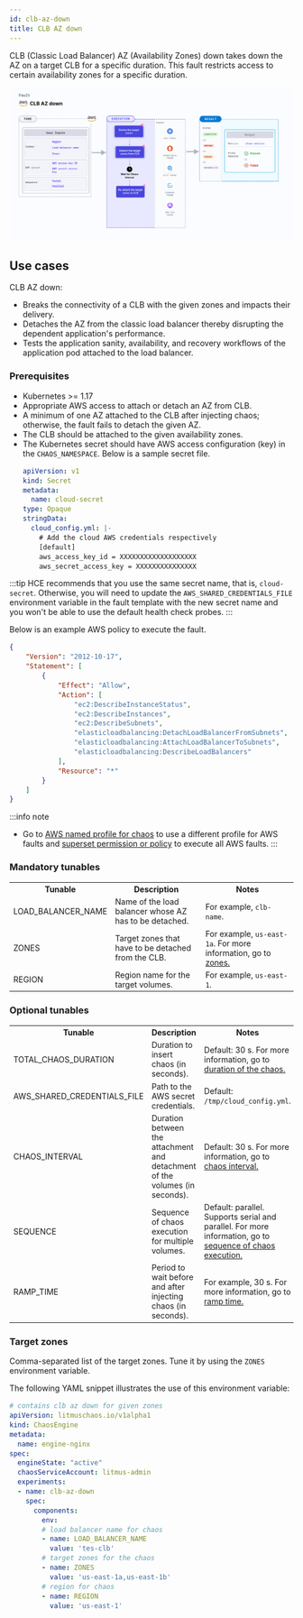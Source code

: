 ```yaml
---
id: clb-az-down
title: CLB AZ down
---
```


CLB (Classic Load Balancer) AZ (Availability Zones) down takes down the AZ on a target CLB for a specific duration. This fault restricts access to certain availability zones for a specific duration.

![CLB AZ Down](./static/images/clb-az-down.png)

## Use cases

CLB AZ down:
- Breaks the connectivity of a CLB with the given zones and impacts their delivery. 
- Detaches the AZ from the classic load balancer thereby disrupting the dependent application's performance. 
- Tests the application sanity, availability, and recovery workflows of the application pod attached to the load balancer.

### Prerequisites
- Kubernetes >= 1.17
- Appropriate AWS access to attach or detach an AZ from CLB.
- A minimum of one AZ attached to the CLB after injecting chaos; otherwise, the fault fails to detach the given AZ.
- The CLB should be attached to the given availability zones.
- The Kubernetes secret should have AWS access configuration (key) in the `CHAOS_NAMESPACE`. Below is a sample secret file.
  ```yaml
  apiVersion: v1
  kind: Secret
  metadata:
    name: cloud-secret
  type: Opaque
  stringData:
    cloud_config.yml: |-
      # Add the cloud AWS credentials respectively
      [default]
      aws_access_key_id = XXXXXXXXXXXXXXXXXXX
      aws_secret_access_key = XXXXXXXXXXXXXXX
  ```

:::tip
HCE recommends that you use the same secret name, that is, `cloud-secret`. Otherwise, you will need to update the `AWS_SHARED_CREDENTIALS_FILE` environment variable in the fault template with the new secret name and you won't be able to use the default health check probes. 
:::

Below is an example AWS policy to execute the fault.

```json
{
    "Version": "2012-10-17",
    "Statement": [
        {
            "Effect": "Allow",
            "Action": [
                "ec2:DescribeInstanceStatus",
                "ec2:DescribeInstances",
                "ec2:DescribeSubnets",
                "elasticloadbalancing:DetachLoadBalancerFromSubnets",
                "elasticloadbalancing:AttachLoadBalancerToSubnets",
                "elasticloadbalancing:DescribeLoadBalancers"
            ],
            "Resource": "*"
        }
    ]
}
```

:::info note
- Go to [AWS named profile for chaos](./security-configurations/aws-switch-profile.md) to use a different profile for AWS faults and [superset permission or policy](./security-configurations/policy-for-all-aws-faults.md) to execute all AWS faults.
:::

### Mandatory tunables

   <table>
      <tr>
        <th> Tunable </th>
        <th> Description </th>
        <th> Notes </th>
      </tr>
      <tr>
        <td> LOAD_BALANCER_NAME </td>
        <td> Name of the load balancer whose AZ has to be detached. </td>
        <td> For example, <code>clb-name</code>. </td>
      </tr>
      <tr>
        <td> ZONES </td>
        <td> Target zones that have to be detached from the CLB. </td>
        <td> For example, <code>us-east-1a</code>. For more information, go to <a href="#zones"> zones.</a></td>
      </tr>
      <tr>
        <td> REGION </td>
        <td> Region name for the target volumes. </td>
        <td> For example, <code>us-east-1</code>. </td>
      </tr>
    </table>

### Optional tunables
   <table>
      <tr>
        <th> Tunable </th>
        <th> Description </th>
        <th> Notes </th>
      </tr>
      <tr>
        <td> TOTAL_CHAOS_DURATION </td>
        <td> Duration to insert chaos (in seconds). </td>
        <td> Default: 30 s. For more information, go to <a href="/docs/chaos-engineering/chaos-faults/common-tunables-for-all-faults#duration-of-the-chaos"> duration of the chaos. </a></td>
      </tr>
      <tr>
            <td> AWS_SHARED_CREDENTIALS_FILE </td>
            <td> Path to the AWS secret credentials. </td>
            <td> Default: <code>/tmp/cloud_config.yml</code>. </td>
        </tr>
      <tr>
        <td> CHAOS_INTERVAL </td>
        <td> Duration between the attachment and detachment of the volumes (in seconds). </td>
        <td> Default: 30 s. For more information, go to <a href="https://developer.harness.io/docs/chaos-engineering/chaos-faults/common-tunables-for-all-faults#chaos-interval"> chaos interval.</a></td>
      </tr>
      <tr>
        <td> SEQUENCE </td>
        <td> Sequence of chaos execution for multiple volumes. </td>
        <td> Default: parallel. Supports serial and parallel. For more information, go to <a href="/docs/chaos-engineering/chaos-faults/common-tunables-for-all-faults#sequence-of-chaos-execution"> sequence of chaos execution.</a></td>
      </tr>
      <tr>
        <td> RAMP_TIME </td>
        <td> Period to wait before and after injecting chaos (in seconds). </td>
        <td> For example, 30 s. For more information, go to <a href="/docs/chaos-engineering/chaos-faults/common-tunables-for-all-faults#ramp-time"> ramp time. </a></td>
      </tr>
    </table>

### Target zones

Comma-separated list of the target zones. Tune it by using the `ZONES` environment variable.

The following YAML snippet illustrates the use of this environment variable:

[embedmd]:# (./static/manifests/clb-az-down/target-zones.yaml yaml)
```yaml
# contains clb az down for given zones
apiVersion: litmuschaos.io/v1alpha1
kind: ChaosEngine
metadata:
  name: engine-nginx
spec:
  engineState: "active"
  chaosServiceAccount: litmus-admin
  experiments:
  - name: clb-az-down
    spec:
      components:
        env:
        # load balancer name for chaos
        - name: LOAD_BALANCER_NAME
          value: 'tes-clb'
        # target zones for the chaos
        - name: ZONES
          value: 'us-east-1a,us-east-1b'
        # region for chaos
        - name: REGION
          value: 'us-east-1'
```
